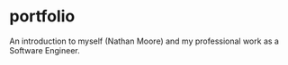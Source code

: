 # portfolio
An introduction to myself (Nathan Moore) and my professional work as a Software Engineer.
